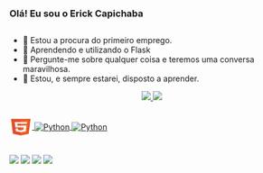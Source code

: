### Olá! Eu sou o Erick Capichaba

##

- 🔭 Estou a procura do primeiro emprego.
- 🌱 Aprendendo e utilizando o Flask
- 💬 Pergunte-me sobre qualquer coisa e teremos uma conversa maravilhosa.
- 💬 Estou, e sempre estarei, disposto a aprender.

<div align="center">
  <a href="https://github.com/Erick-Capichaba">
  <img height="180em" src="https://github-readme-stats.vercel.app/api?username=Erick-Capichaba&show_icons=true&theme=dark&include_all_commits=true&count_private=true"/>
  <img height="150em" src="https://github-readme-stats.vercel.app/api/top-langs/?username=Erick-Capichaba&layout=compact&langs_count=7&theme=dark"/>
</div>
 
  ##
  
   <img align="center" alt="HTML" height="30" width="40" src="https://raw.githubusercontent.com/devicons/devicon/master/icons/html5/html5-original.svg">
  <img align="center" alt="Python" height="30" width="40" src="https://cdn.jsdelivr.net/gh/devicons/devicon/icons/python/python-original.svg">
  <img align="center" alt="Python" height="30" width="40" src="https://cdn.jsdelivr.net/gh/devicons/devicon/icons/flask/flask-original.svg">
 
  <div><br><br>
     <a href="https://instagram.com/erickcapichaba" target="_blank"><img src="https://img.shields.io/badge/-Instagram-%23E4405F?style=for-the-badge&logo=instagram&logoColor=white" target="_blank"></a>
    <a href="https://discord.gg/Ht3RVUyTSU" target="_blank"><img src="https://img.shields.io/badge/Discord-7289DA?style=for-the-badge&logo=discord&logoColor=white" target="_blank"></a>
     <a href="mailto:erickscapichaba@gmail.com"><img src="https://img.shields.io/badge/-Gmail-%23333?style=for-the-badge&logo=gmail&logoColor=white" target="_blank"></a>
    <a href="https://www.linkedin.com/in/erick-capichaba-9153351a5/" target="_blank"><img src="https://img.shields.io/badge/-LinkedIn-%230077B5?style=for-the-badge&logo=linkedin&logoColor=white" target="_blank"></a>
  </div>
